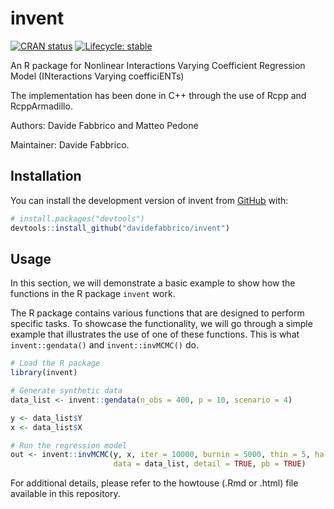 
<!-- README.md is generated from README.Rmd. Please edit that file -->

# invent

<!-- badges: start -->

[![CRAN
status](https://img.shields.io/cran/v/invent)](https://CRAN.R-project.org/package=invent)
[![Lifecycle:
stable](https://img.shields.io/badge/lifecycle-stable-brightgreen.svg)](https://lifecycle.r-lib.org/articles/stages.html#stable)
<!-- badges: end -->

An R package for Nonlinear Interactions Varying Coefficient Regression
Model (INteractions Varying coefficiENTs)

The implementation has been done in C++ through the use of Rcpp and
RcppArmadillo.

Authors: Davide Fabbrico and Matteo Pedone

Maintainer: Davide Fabbrico.

## Installation

You can install the development version of invent from
[GitHub](https://github.com/) with:

``` r
# install.packages("devtools")
devtools::install_github("davidefabbrico/invent")
```

## Usage

In this section, we will demonstrate a basic example to show how the
functions in the R package `invent` work.

The R package contains various functions that are designed to perform
specific tasks. To showcase the functionality, we will go through a
simple example that illustrates the use of one of these functions. This
is what `invent::gendata()` and `invent::invMCMC()` do.

``` r
# Load the R package
library(invent)

# Generate synthetic data
data_list <- invent::gendata(n_obs = 400, p = 10, scenario = 4)

y <- data_list$Y
x <- data_list$X

# Run the regression model
out <- invent::invMCMC(y, x, iter = 10000, burnin = 5000, thin = 5, ha = 2, 
                       data = data_list, detail = TRUE, pb = TRUE)
```

For additional details, please refer to the howtouse (.Rmd or .html) file available in this repository.
